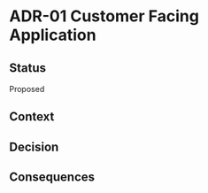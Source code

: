 # ADR-01 Customer Facing Application

## Status
Proposed

## Context


## Decision

## Consequences

